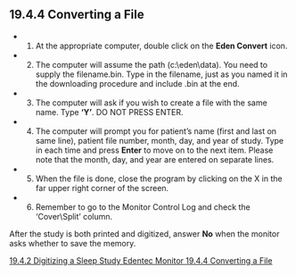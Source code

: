 ## 19.4.4 Converting a File

* 1. At the appropriate computer, double click on the **Eden Convert** icon.
* 2. The computer will assume the path (c:\eden\data\).  You need to supply the filename.bin.  Type in the filename, just as you named it in the downloading procedure and include .bin at the end.
* 3. The computer will ask if you wish to create a file with the same name.  Type **‘Y’**.  DO NOT PRESS ENTER.
* 4. The computer will prompt you for patient’s name (first and last on same line), patient file number, month, day, and year of study.  Type in each time and press **Enter** to move on to the next item.  Please note that the month, day, and year are entered on separate lines.
* 5. When the file is done, close the program by clicking on the X in the far upper right corner of the screen.
* 6. Remember to go to the Monitor Control Log and check the ‘Cover\Split’ column.

After the study is both printed and digitized, answer **No** when the monitor asks whether to save the memory.


<div class="center">
<div class="btn-group">
  <a href=":pages_path:/manuals/edentec-monitor/19-04-02-digitizing-sleep-study.md" class="btn btn-default">
    <span class="glyphicon glyphicon-chevron-left"></span>
    19.4.2 Digitizing a Sleep Study
  </a>

  <a href=":pages_path:/manuals/edentec-monitor" class="btn btn-default">
    <span class="glyphicon glyphicon-chevron-up"></span>
    Edentec Monitor
  </a>

  <a href=":pages_path:/manuals/edentec-monitor/19-04-04-converting-file.md" class="btn btn-success">
    19.4.4 Converting a File
    <span class="glyphicon glyphicon-chevron-right"></span>
  </a>
</div>
</div>
